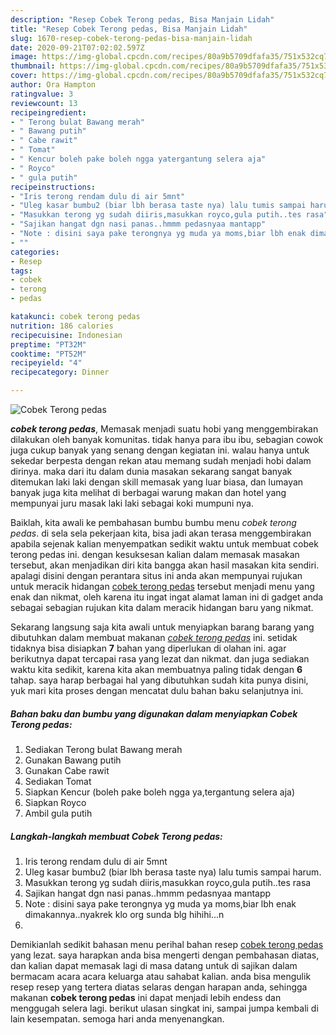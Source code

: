 ```yaml
---
description: "Resep Cobek Terong pedas, Bisa Manjain Lidah"
title: "Resep Cobek Terong pedas, Bisa Manjain Lidah"
slug: 1670-resep-cobek-terong-pedas-bisa-manjain-lidah
date: 2020-09-21T07:02:02.597Z
image: https://img-global.cpcdn.com/recipes/80a9b5709dfafa35/751x532cq70/cobek-terong-pedas-foto-resep-utama.jpg
thumbnail: https://img-global.cpcdn.com/recipes/80a9b5709dfafa35/751x532cq70/cobek-terong-pedas-foto-resep-utama.jpg
cover: https://img-global.cpcdn.com/recipes/80a9b5709dfafa35/751x532cq70/cobek-terong-pedas-foto-resep-utama.jpg
author: Ora Hampton
ratingvalue: 3
reviewcount: 13
recipeingredient:
- " Terong bulat Bawang merah"
- " Bawang putih"
- " Cabe rawit"
- " Tomat"
- " Kencur boleh pake boleh ngga yatergantung selera aja"
- " Royco"
- " gula putih"
recipeinstructions:
- "Iris terong rendam dulu di air 5mnt"
- "Uleg kasar bumbu2 (biar lbh berasa taste nya) lalu tumis sampai harum."
- "Masukkan terong yg sudah diiris,masukkan royco,gula putih..tes rasa"
- "Sajikan hangat dgn nasi panas..hmmm pedasnyaa mantapp"
- "Note : disini saya pake terongnya yg muda ya moms,biar lbh enak dimakannya..nyakrek klo org sunda blg hihihi...n"
- ""
categories:
- Resep
tags:
- cobek
- terong
- pedas

katakunci: cobek terong pedas 
nutrition: 186 calories
recipecuisine: Indonesian
preptime: "PT32M"
cooktime: "PT52M"
recipeyield: "4"
recipecategory: Dinner

---
```



![Cobek Terong pedas](https://img-global.cpcdn.com/recipes/80a9b5709dfafa35/751x532cq70/cobek-terong-pedas-foto-resep-utama.jpg)

<b><i>cobek terong pedas</i></b>, Memasak menjadi suatu hobi yang menggembirakan dilakukan oleh banyak komunitas. tidak hanya para ibu ibu, sebagian cowok juga cukup banyak yang senang dengan kegiatan ini. walau hanya untuk sekedar berpesta dengan rekan atau memang sudah menjadi hobi dalam dirinya. maka dari itu dalam dunia masakan sekarang sangat banyak ditemukan laki laki dengan skill memasak yang luar biasa, dan lumayan banyak juga kita melihat di berbagai warung makan dan hotel yang mempunyai juru masak laki laki sebagai koki mumpuni nya.



Baiklah, kita awali ke pembahasan bumbu bumbu menu <i>cobek terong pedas</i>. di sela sela pekerjaan kita, bisa jadi akan terasa menggembirakan apabila sejenak kalian menyempatkan sedikit waktu untuk membuat cobek terong pedas ini. dengan kesuksesan kalian dalam memasak masakan tersebut, akan menjadikan diri kita bangga akan hasil masakan kita sendiri. apalagi disini dengan perantara situs ini anda akan mempunyai rujukan untuk meracik hidangan <u>cobek terong pedas</u> tersebut menjadi menu yang enak dan nikmat, oleh karena itu ingat ingat alamat laman ini di gadget anda sebagai sebagian rujukan kita dalam meracik hidangan baru yang nikmat.


Sekarang langsung saja kita awali untuk menyiapkan barang barang yang dibutuhkan dalam membuat makanan <u><i>cobek terong pedas</i></u> ini. setidak tidaknya bisa disiapkan <b>7</b> bahan yang diperlukan di olahan ini. agar berikutnya dapat tercapai rasa yang lezat dan nikmat. dan juga sediakan waktu kita sedikit, karena kita akan membuatnya paling tidak dengan <b>6</b> tahap. saya harap berbagai hal yang dibutuhkan sudah kita punya disini, yuk mari kita proses dengan mencatat dulu bahan baku selanjutnya ini.

<!--inarticleads1-->

##### Bahan baku dan bumbu yang digunakan dalam menyiapkan Cobek Terong pedas:

1. Sediakan  Terong bulat Bawang merah
1. Gunakan  Bawang putih
1. Gunakan  Cabe rawit
1. Sediakan  Tomat
1. Siapkan  Kencur (boleh pake boleh ngga ya,tergantung selera aja)
1. Siapkan  Royco
1. Ambil  gula putih




<!--inarticleads2-->

##### Langkah-langkah membuat Cobek Terong pedas:

1. Iris terong rendam dulu di air 5mnt
1. Uleg kasar bumbu2 (biar lbh berasa taste nya) lalu tumis sampai harum.
1. Masukkan terong yg sudah diiris,masukkan royco,gula putih..tes rasa
1. Sajikan hangat dgn nasi panas..hmmm pedasnyaa mantapp
1. Note : disini saya pake terongnya yg muda ya moms,biar lbh enak dimakannya..nyakrek klo org sunda blg hihihi...n
1. 




Demikianlah sedikit bahasan menu perihal bahan resep <u>cobek terong pedas</u> yang lezat. saya harapkan anda bisa mengerti dengan pembahasan diatas, dan kalian dapat memasak lagi di masa datang untuk di sajikan dalam bermacam acara acara keluarga atau sahabat kalian. anda bisa mengulik resep resep yang tertera diatas selaras dengan harapan anda, sehingga makanan <b>cobek terong pedas</b> ini dapat menjadi lebih endess dan menggugah selera lagi. berikut ulasan singkat ini, sampai jumpa kembali di lain kesempatan. semoga hari anda menyenangkan.
